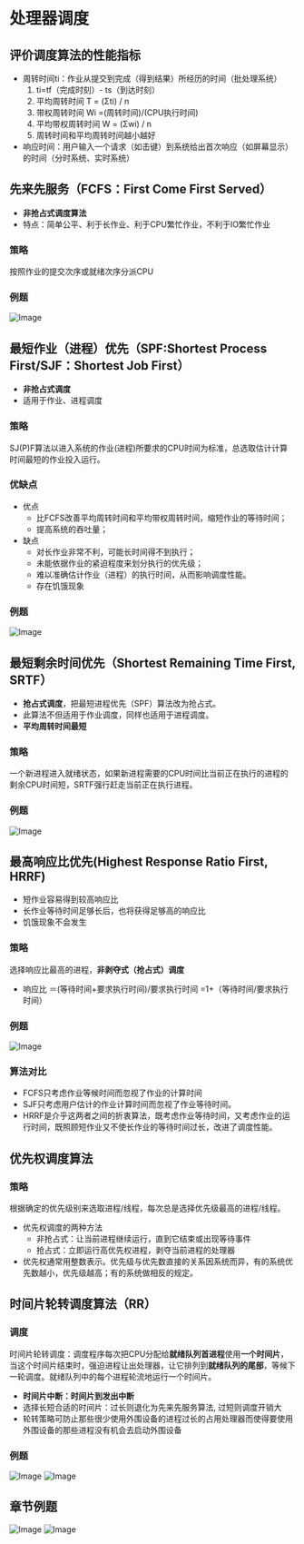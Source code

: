 # 处理器调度

## 评价调度算法的性能指标
- 周转时间ti：作业从提交到完成（得到结果）所经历的时间（批处理系统）
    1. ti=tf（完成时刻）- ts（到达时刻）
    2. 平均周转时间 T = (Σti) / n
    3. 带权周转时间 Wi =(周转时间)/(CPU执行时间)
    4. 平均带权周转时间 W = (Σwi) / n
    5. 周转时间和平均周转时间越小越好
- 响应时间：用户输入一个请求（如击键）到系统给出首次响应（如屏幕显示）的时间（分时系统、实时系统）

## 先来先服务（FCFS：First Come First Served）
- **非抢占式调度算法**
- 特点：简单公平、利于长作业、利于CPU繁忙作业，不利于IO繁忙作业
### 策略
按照作业的提交次序或就绪次序分派CPU

### 例题
![Image](https://pic4.zhimg.com/80/v2-4756750fcdc4850c7a3f4bbf1d08b5fc.png)

## 最短作业（进程）优先（SPF:Shortest Process First/SJF：Shortest Job First）
- **非抢占式调度**
- 适用于作业、进程调度
### 策略
SJ(P)F算法以进入系统的作业(进程)所要求的CPU时间为标准，总选取估计计算时间最短的作业投入运行。
### 优缺点
- 优点
    - 比FCFS改善平均周转时间和平均带权周转时间，缩短作业的等待时间；
    - 提高系统的吞吐量；
- 缺点
    - 对长作业非常不利，可能长时间得不到执行；
    - 未能依据作业的紧迫程度来划分执行的优先级；
    - 难以准确估计作业（进程）的执行时间，从而影响调度性能。
    - 存在饥饿现象

### 例题
![Image](https://pic4.zhimg.com/80/v2-32d3d4735a9ac96948a498352b269e4a.png)

## 最短剩余时间优先（Shortest Remaining Time First, SRTF）
- **抢占式调度**，把最短进程优先（SPF）算法改为抢占式。
- 此算法不但适用于作业调度，同样也适用于进程调度。
- **平均周转时间最短**
### 策略
一个新进程进入就绪状态，如果新进程需要的CPU时间比当前正在执行的进程的剩余CPU时间短，SRTF强行赶走当前正在执行进程。

### 例题
![Image](https://pic4.zhimg.com/80/v2-e36a81ad7b9c2696a11a6c98ad796d42.png)

## 最高响应比优先(Highest Response Ratio First, HRRF)
- 短作业容易得到较高响应比   
- 长作业等待时间足够长后，也将获得足够高的响应比
- 饥饿现象不会发生

### 策略
选择响应比最高的进程，**非剥夺式（抢占式）调度**
- 响应比 ＝(等待时间+要求执行时间)/要求执行时间
        =1+（等待时间/要求执行时间）
### 例题
![Image](https://pic4.zhimg.com/80/v2-41f16a26f43547af9d5f5af74c7082ef.png)

### 算法对比
- FCFS只考虑作业等候时间而忽视了作业的计算时间
- SJF只考虑用户估计的作业计算时间而忽视了作业等待时间。
- HRRF是介乎这两者之间的折衷算法，既考虑作业等待时间，又考虑作业的运行时间，既照顾短作业又不使长作业的等待时间过长，改进了调度性能。 

## 优先权调度算法
### 策略
根据确定的优先级别来选取进程/线程，每次总是选择优先级最高的进程/线程。
- 优先权调度的两种方法
    - 非抢占式：让当前进程继续运行，直到它结束或出现等待事件
    - 抢占式：立即运行高优先权进程，剥夺当前进程的处理器
- 优先权通常用整数表示。优先级与优先数直接的关系因系统而异，有的系统优先数越小，优先级越高；有的系统做相反的规定。

## 时间片轮转调度算法（RR）
### 调度
时间片轮转调度：调度程序每次把CPU分配给**就绪队列首进程**使用**一个时间片**，当这个时间片结束时，强迫进程让出处理器，让它排列到**就绪队列的尾部**，等候下一轮调度。就绪队列中的每个进程轮流地运行一个时间片。
- **时间片中断：时间片到发出中断**
- 选择长短合适的时间片：过长则退化为先来先服务算法, 过短则调度开销大
- 轮转策略可防止那些很少使用外围设备的进程过长的占用处理器而使得要使用外围设备的那些进程没有机会去启动外围设备

### 例题
![Image](https://pic4.zhimg.com/80/v2-fb961aac22054259880a058a63498a16.png)
![Image](https://pic4.zhimg.com/80/v2-3ec106ee93a6ba0316a217d6ff542f47.png)

## 章节例题
![Image](https://pic4.zhimg.com/80/v2-6d2f2dddd83ed3c289b865e5c81612ef.png)
![Image](https://pic4.zhimg.com/80/v2-99f73f3ac02bf4a0e7104ca583ce2029.png)